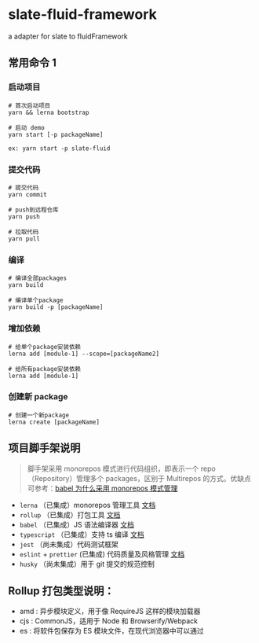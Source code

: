 # slate-fluid-framework

a adapter for slate to fluidFramework

## 常用命令 1

### 启动项目

```
# 首次启动项目
yarn && lerna bootstrap

# 启动 demo
yarn start [-p packageName]

ex: yarn start -p slate-fluid

```

### 提交代码

```
# 提交代码
yarn commit

# push到远程仓库
yarn push

# 拉取代码
yarn pull
```

### 编译

```
# 编译全部packages
yarn build

# 编译单个package
yarn build -p [packageName]
```

### 增加依赖

```
# 给单个package安装依赖
lerna add [module-1] --scope=[packageName2]

# 给所有package安装依赖
lerna add [module-1]
```

### 创建新 package

```
# 创建一个新package
lerna create [packageName]
```

## 项目脚手架说明

> 脚手架采用 monorepos 模式进行代码组织，即表示一个 repo（Repository）管理多个 packages，区别于 Multirepos 的方式。优缺点可参考：[babel 为什么采用 monorepos 模式管理](https://github.com/babel/babel/blob/master/doc/design/monorepo.md)

- `lerna` （已集成）monorepos 管理工具 [文档](https://github.com/lerna/lerna/)
- `rollup` （已集成）打包工具 [文档](https://rollupjs.org/guide/en)
- `babel` （已集成）JS 语法编译器 [文档](https://babeljs.io)
- `typescript` （已集成）支持 ts 编译 [文档](https://www.typescriptlang.org)
- `jest` （尚未集成）代码测试框架
- `eslint` + `prettier` (已集成) 代码质量及风格管理 [文档](https://cn.eslint.org/)
- `husky` （尚未集成）用于 git 提交的规范控制

## Rollup 打包类型说明：

- amd : 异步模块定义，用于像 RequireJS 这样的模块加载器
- cjs : CommonJS，适用于 Node 和 Browserify/Webpack
- es : 将软件包保存为 ES 模块文件，在现代浏览器中可以通过 <script type=module> 标签引入
- iife : 一个自动执行的功能，适合作为<script>标签。（如果要为应用程序创建一个捆绑包，您可能想要使用它，因为它会使文件大小变小。）
- umd : 通用模块定义，以 amd，cjs 和 iife 为一体
- system : SystemJS 加载器格式

## 一些使用到的工具

- `npm-run-all` [文档](https://github.com/mysticatea/npm-run-all)
